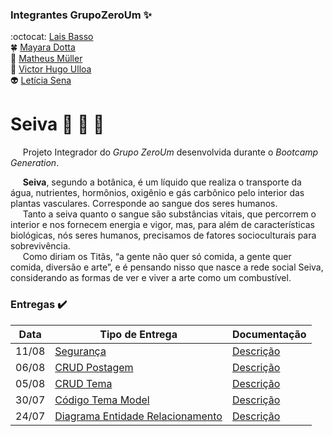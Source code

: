 ### Integrantes GrupoZeroUm :sparkles:
:octocat: [Lais Basso](https://github.com/laisbasso "GitHub")  
:four_leaf_clover: [Mayara Dotta](https://github.com/DottaMP "GitHub")  
:princess: [Matheus Müller](https://github.com/matheuxmuller "GitHub")  
:bear: [Victor Hugo Ulloa](https://github.com/Victorhup "GitHub")  
:alien: [Letícia Sena](https://github.com/leticia-sena "GitHub")

# Seiva :seedling: :leaves: :herb:
&nbsp;&nbsp;&nbsp;&nbsp; Projeto Integrador do *Grupo ZeroUm* desenvolvida durante o *Bootcamp Generation*.  

&nbsp;&nbsp;&nbsp;&nbsp; **Seiva**, segundo a botânica, é um líquido que realiza o transporte da água, nutrientes, hormônios, oxigênio e gás carbônico pelo interior das plantas vasculares. Corresponde ao sangue dos seres humanos.  
&nbsp;&nbsp;&nbsp;&nbsp; Tanto a seiva quanto o sangue são substâncias vitais, que percorrem o interior e nos fornecem energia e vigor, mas, para além de características biológicas, nós seres humanos, precisamos de fatores socioculturais para sobrevivência.  
&nbsp;&nbsp;&nbsp;&nbsp; Como diriam os Titãs, “a gente não quer só comida, a gente quer comida, diversão e arte”, e é pensando nisso que nasce a rede social Seiva, considerando as formas de ver e viver a arte como um combustível.

### Entregas :heavy_check_mark:

| Data | Tipo de Entrega | Documentação |
|------|-----------------|--------------|
|11/08| [Segurança](https://github.com/laisbasso/PI-Seiva/commit/f87a90ea09a6c4ae479a77fcdb4b3f5ed700e3ed "Camada de Segurança Basic") | [Descrição](https://github.com/laisbasso/PI-Seiva/blob/master/Entregas/DescricaoSeguran%C3%A7a.md "Descrição Camada de Segurança Basic")
|06/08| [CRUD Postagem](https://github.com/laisbasso/PI-Seiva/commit/64494d1105a38bdad728af1b76d1a39d6b37092c "CRUD Postagem") | [Descrição](https://github.com/laisbasso/PI-Seiva/blob/master/Entregas/DescricaoCRUDTPostagem.md "Descrição CRUD Postagem")
|05/08| [CRUD Tema](https://github.com/laisbasso/PI-RedeSocial/commit/e1518cc2e0fae6a28ce606ae6e4493f2b973fea8 "CRUD Tema") | [Descrição](https://github.com/laisbasso/PI-RedeSocial/blob/master/Entregas/DescricaoCRUDTema.md "Descrição CRUD Tema")
|30/07| [Código Tema Model](https://github.com/laisbasso/PI-RedeSocial/blob/master/agrega%2B/agrega/src/main/java/com/redesocial/agrega/model/TemaModel.java "Código Tema Model") | [Descrição](https://github.com/laisbasso/PI-Aorta/blob/master/Entregas/DescricaoTemaModel.md "Descrição Tema Model")
|24/07| [Diagrama Entidade Relacionamento](https://github.com/laisbasso/PI-Aorta/blob/master/DER/PI.%20dbdesigner.pdf "DER") | [Descrição](https://github.com/laisbasso/PI-Aorta/blob/master/DER/DescricaoDER.md "Descrição DER")
 
